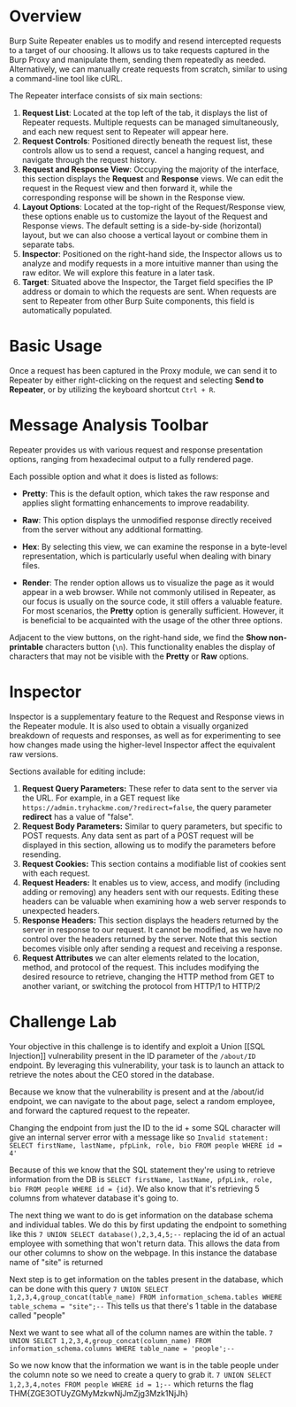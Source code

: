 # Overview

Burp Suite Repeater enables us to modify and resend intercepted requests to a target of our choosing. It allows us to take requests captured in the Burp Proxy and manipulate them, sending them repeatedly as needed. Alternatively, we can manually create requests from scratch, similar to using a command-line tool like cURL.

The Repeater interface consists of six main sections:

1. **Request List**: Located at the top left of the tab, it displays the list of Repeater requests. Multiple requests can be managed simultaneously, and each new request sent to Repeater will appear here.
2. **Request Controls**: Positioned directly beneath the request list, these controls allow us to send a request, cancel a hanging request, and navigate through the request history.
3. **Request and Response View**: Occupying the majority of the interface, this section displays the **Request** and **Response** views. We can edit the request in the Request view and then forward it, while the corresponding response will be shown in the Response view.
4. **Layout Options**: Located at the top-right of the Request/Response view, these options enable us to customize the layout of the Request and Response views. The default setting is a side-by-side (horizontal) layout, but we can also choose a vertical layout or combine them in separate tabs.
5. **Inspector**: Positioned on the right-hand side, the Inspector allows us to analyze and modify requests in a more intuitive manner than using the raw editor. We will explore this feature in a later task.
6. **Target**: Situated above the Inspector, the Target field specifies the IP address or domain to which the requests are sent. When requests are sent to Repeater from other Burp Suite components, this field is automatically populated.

# Basic Usage

Once a request has been captured in the Proxy module, we can send it to Repeater by either right-clicking on the request and selecting **Send to Repeater**, or by utilizing the keyboard shortcut `Ctrl + R`.

# Message Analysis Toolbar

Repeater provides us with various request and response presentation options, ranging from hexadecimal output to a fully rendered page.

Each possible option and what it does is listed as follows:

- **Pretty**: This is the default option, which takes the raw response and applies slight formatting enhancements to improve readability.
    
- **Raw**: This option displays the unmodified response directly received from the server without any additional formatting.
    
- **Hex**: By selecting this view, we can examine the response in a byte-level representation, which is particularly useful when dealing with binary files.
    
- **Render**: The render option allows us to visualize the page as it would appear in a web browser. While not commonly utilised in Repeater, as our focus is usually on the source code, it still offers a valuable feature. For most scenarios, the **Pretty** option is generally sufficient. However, it is beneficial to be acquainted with the usage of the other three options.

Adjacent to the view buttons, on the right-hand side, we find the **Show non-printable** characters button (`\n`). This functionality enables the display of characters that may not be visible with the **Pretty** or **Raw** options.

# Inspector

Inspector is a supplementary feature to the Request and Response views in the Repeater module. It is also used to obtain a visually organized breakdown of requests and responses, as well as for experimenting to see how changes made using the higher-level Inspector affect the equivalent raw versions.

Sections available for editing include: 

1. **Request Query Parameters:** These refer to data sent to the server via the URL. For example, in a GET request like `https://admin.tryhackme.com/?redirect=false`, the query parameter **redirect** has a value of "false".
2. **Request Body Parameters:** Similar to query parameters, but specific to POST requests. Any data sent as part of a POST request will be displayed in this section, allowing us to modify the parameters before resending.
3. **Request Cookies:** This section contains a modifiable list of cookies sent with each request.
4. **Request Headers:** It enables us to view, access, and modify (including adding or removing) any headers sent with our requests. Editing these headers can be valuable when examining how a web server responds to unexpected headers.
5. **Response Headers:** This section displays the headers returned by the server in response to our request. It cannot be modified, as we have no control over the headers returned by the server. Note that this section becomes visible only after sending a request and receiving a response.
6. **Request Attributes** we can alter elements related to the location, method, and protocol of the request. This includes modifying the desired resource to retrieve, changing the HTTP method from GET to another variant, or switching the protocol from HTTP/1 to HTTP/2

# Challenge Lab

Your objective in this challenge is to identify and exploit a Union [[SQL Injection]] vulnerability present in the ID parameter of the `/about/ID` endpoint. By leveraging this vulnerability, your task is to launch an attack to retrieve the notes about the CEO stored in the database.

Because we know that the vulnerability is present and at the /about/id endpoint, we can navigate to the about page, select a random employee, and forward the captured request to the repeater.

Changing the endpoint from just the ID to the id + some SQL character will give an internal server error with a message like so `Invalid statement: SELECT firstName, lastName, pfpLink, role, bio FROM people WHERE id = 4'`

Because of this we know that the SQL statement they're using to retrieve information from the DB is `SELECT firstName, lastName, pfpLink, role, bio FROM people WHERE id = {id}`. We also know that it's retrieving 5 columns from whatever database it's going to.

The next thing we want to do is get information on the database schema and individual tables. We do this by first updating the endpoint to something like this `7 UNION SELECT database(),2,3,4,5;--` replacing the id of an actual employee with something that won't return data. This allows the data from our other columns to show on the webpage. In this instance the database name of "site" is returned

Next step is to get information on the tables present in the database, which can be done with this query `7 UNION SELECT 1,2,3,4,group_concat(table_name) FROM information_schema.tables WHERE table_schema = "site";--` This tells us that there's 1 table in the database called "people"

Next we want to see what all of the column names are within the table. `7 UNION SELECT 1,2,3,4,group_concat(column_name) FROM information_schema.columns WHERE table_name = 'people';--`

So we now know that the information we want is in the table people under the column note so we need to create a query to grab it. `7 UNION SELECT 1,2,3,4,notes FROM people WHERE id = 1;--` which returns the flag THM{ZGE3OTUyZGMyMzkwNjJmZjg3Mzk1NjJh}
